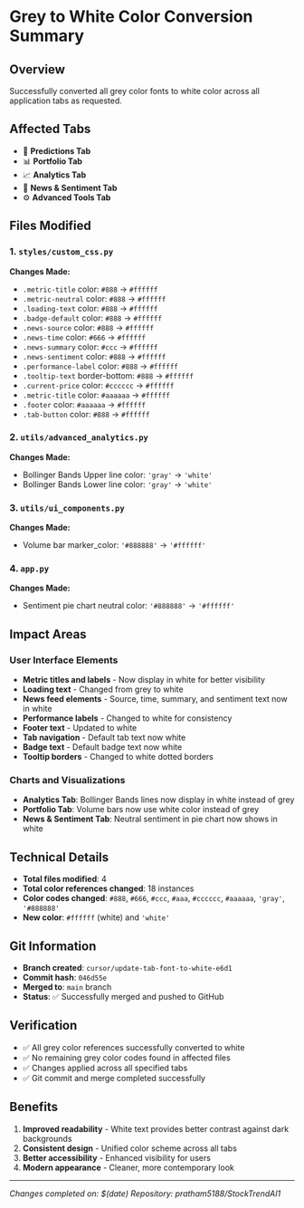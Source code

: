 # Grey to White Color Conversion Summary

## Overview
Successfully converted all grey color fonts to white color across all application tabs as requested.

## Affected Tabs
- 🎯 **Predictions Tab**
- 📊 **Portfolio Tab** 
- 📈 **Analytics Tab**
- 📰 **News & Sentiment Tab**
- ⚙️ **Advanced Tools Tab**

## Files Modified

### 1. `styles/custom_css.py`
**Changes Made:**
- `.metric-title` color: `#888` → `#ffffff`
- `.metric-neutral` color: `#888` → `#ffffff`
- `.loading-text` color: `#888` → `#ffffff`
- `.badge-default` color: `#888` → `#ffffff`
- `.news-source` color: `#888` → `#ffffff`
- `.news-time` color: `#666` → `#ffffff`
- `.news-summary` color: `#ccc` → `#ffffff`
- `.news-sentiment` color: `#888` → `#ffffff`
- `.performance-label` color: `#888` → `#ffffff`
- `.tooltip-text` border-bottom: `#888` → `#ffffff`
- `.current-price` color: `#cccccc` → `#ffffff`
- `.metric-title` color: `#aaaaaa` → `#ffffff`
- `.footer` color: `#aaaaaa` → `#ffffff`
- `.tab-button` color: `#888` → `#ffffff`

### 2. `utils/advanced_analytics.py`
**Changes Made:**
- Bollinger Bands Upper line color: `'gray'` → `'white'`
- Bollinger Bands Lower line color: `'gray'` → `'white'`

### 3. `utils/ui_components.py`
**Changes Made:**
- Volume bar marker_color: `'#888888'` → `'#ffffff'`

### 4. `app.py`
**Changes Made:**
- Sentiment pie chart neutral color: `'#888888'` → `'#ffffff'`

## Impact Areas

### User Interface Elements
- **Metric titles and labels** - Now display in white for better visibility
- **Loading text** - Changed from grey to white
- **News feed elements** - Source, time, summary, and sentiment text now in white
- **Performance labels** - Changed to white for consistency
- **Footer text** - Updated to white
- **Tab navigation** - Default tab text now white
- **Badge text** - Default badge text now white
- **Tooltip borders** - Changed to white dotted borders

### Charts and Visualizations
- **Analytics Tab**: Bollinger Bands lines now display in white instead of grey
- **Portfolio Tab**: Volume bars now use white color instead of grey
- **News & Sentiment Tab**: Neutral sentiment in pie chart now shows in white

## Technical Details
- **Total files modified**: 4
- **Total color references changed**: 18 instances
- **Color codes changed**: `#888`, `#666`, `#ccc`, `#aaa`, `#cccccc`, `#aaaaaa`, `'gray'`, `'#888888'`
- **New color**: `#ffffff` (white) and `'white'`

## Git Information
- **Branch created**: `cursor/update-tab-font-to-white-e6d1`
- **Commit hash**: `046d55e`
- **Merged to**: `main` branch
- **Status**: ✅ Successfully merged and pushed to GitHub

## Verification
- ✅ All grey color references successfully converted to white
- ✅ No remaining grey color codes found in affected files
- ✅ Changes applied across all specified tabs
- ✅ Git commit and merge completed successfully

## Benefits
1. **Improved readability** - White text provides better contrast against dark backgrounds
2. **Consistent design** - Unified color scheme across all tabs
3. **Better accessibility** - Enhanced visibility for users
4. **Modern appearance** - Cleaner, more contemporary look

---
*Changes completed on: $(date)*
*Repository: pratham5188/StockTrendAI1*